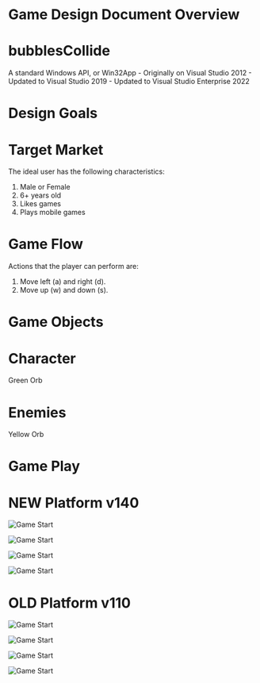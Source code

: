 # Game Design Document Overview

# bubblesCollide
A standard Windows API, or Win32App
	- Originally on Visual Studio 2012
	- Updated to Visual Studio 2019
	- Updated to Visual Studio Enterprise 2022

# Design Goals

# Target Market
The ideal user has the following characteristics:
1.	Male or Female
2.	6+ years old
3.	Likes games
4.	Plays mobile games

# Game Flow
Actions that the player can perform are:
1.	Move left (a) and right (d).
2.	Move up (w) and down (s).

# Game Objects

# Character

Green Orb

# Enemies

Yellow Orb

# Game Play


# NEW Platform v140

![Game Start](https://github.com/kiddjsh/bubblesCollide/blob/main/screenshots/updated/bubblesCollide_VisualStudioEnt2022.PNG)

![Game Start](https://github.com/kiddjsh/bubblesCollide/blob/main/screenshots/updated/bubblesCollide_TwoBubbles.PNG)

![Game Start](https://github.com/kiddjsh/bubblesCollide/blob/main/screenshots/updated/bubblesCollide_ThreeBubbles.PNG)

![Game Start](https://github.com/kiddjsh/bubblesCollide/blob/main/screenshots/updated/bubblesCollide_YouWinMessage.PNG)


# OLD Platform v110

![Game Start](https://raw.githubusercontent.com/kiddjsh/bubblesCollide/main/screenshots/GSP125_Kidder_iLab7_multiClicks.bmp)

![Game Start](https://raw.githubusercontent.com/kiddjsh/bubblesCollide/main/screenshots/GSP125_Kidder_iLab7_start.bmp)

![Game Start](https://raw.githubusercontent.com/kiddjsh/bubblesCollide/main/screenshots/GSP125_Kidder_iLab7_dotsEaten.bmp)

![Game Start](https://raw.githubusercontent.com/kiddjsh/bubblesCollide/main/screenshots/GSP125_Kidder_iLab7_endWin.bmp)
